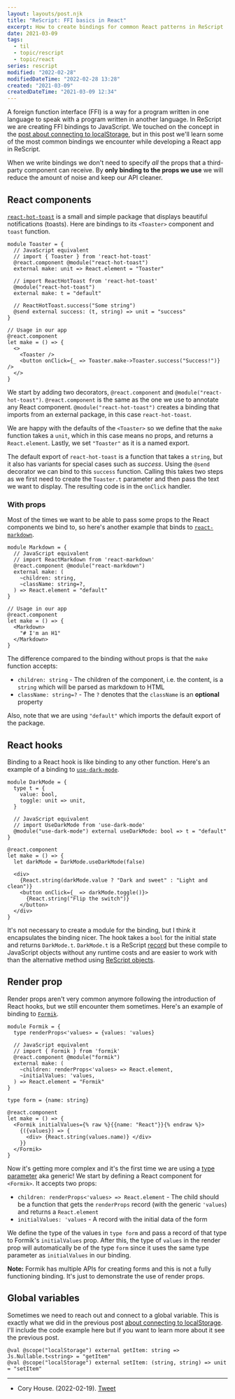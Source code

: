 ```yaml
---
layout: layouts/post.njk
title: "ReScript: FFI basics in React"
excerpt: How to create bindings for common React patterns in ReScript
date: 2021-03-09
tags:
  - til
  - topic/rescript
  - topic/react
series: rescript
modified: "2022-02-28"
modifiedDateTime: "2022-02-28 13:28"
created: "2021-03-09"
createdDateTime: "2021-03-09 12:34"
---
```


A foreign function interface (FFI) is a way for a program written in one language to speak with a program written in another language. In ReScript we are creating FFI bindings to JavaScript. We touched on the concept in the [post about connecting to localStorage](/posts/connect-to-localstorage-with-functors/), but in this post we'll learn some of the most common bindings we encounter while developing a React app in ReScript.

When we write bindings we don't need to specify _all_ the props that a third-party component can receive. By **only binding to the props we use** we will reduce the amount of noise and keep our API cleaner.

## React components

[`react-hot-toast`](https://github.com/timolins/react-hot-toast) is a small and simple package that displays beautiful notifications (toasts). Here are bindings to its `<Toaster>` component and `toast` function.

```reasonml
module Toaster = {
  // JavaScript equivalent
  // import { Toaster } from 'react-hot-toast'
  @react.component @module("react-hot-toast")
  external make: unit => React.element = "Toaster"

  // import ReactHotToast from 'react-hot-toast'
  @module("react-hot-toast")
  external make: t = "default"

  // ReactHotToast.success("Some string")
  @send external success: (t, string) => unit = "success"
}

// Usage in our app
@react.component
let make = () => {
  <>
    <Toaster />
    <button onClick={_ => Toaster.make->Toaster.success("Success!")} />
  </>
}
```

We start by adding two decorators, `@react.component` and `@module("react-hot-toast")`. `@react.component` is the same as the one we use to annotate any React component. `@module("react-hot-toast")` creates a binding that imports from an external package, in this case `react-hot-toast`.

We are happy with the defaults of the `<Toaster>` so we define that the `make` function takes a `unit`, which in this case means no props, and returns a `React.element`. Lastly, we set `"Toaster"` as it is a named export.

The default export of `react-hot-toast` is a function that takes a `string`, but it also has variants for special cases such as _success_. Using the `@send` decorator we can bind to this `success` function. Calling this takes two steps as we first need to create the `Toaster.t` parameter and then pass the text we want to display. The resulting code is in the `onClick` handler.

### With props

Most of the times we want to be able to pass some props to the React components we bind to, so here's another example that binds to [`react-markdown`](https://github.com/remarkjs/react-markdown).

```reasonml
module Markdown = {
  // JavaScript equivalent
  // import ReactMarkdown from 'react-markdown'
  @react.component @module("react-markdown")
  external make: (
    ~children: string,
    ~className: string=?,
  ) => React.element = "default"
}

// Usage in our app
@react.component
let make = () => {
  <Markdown>
    "# I'm an H1"
  </Markdown>
}
```

The difference compared to the binding without props is that the `make` function accepts:

- `children: string` - The children of the component, i.e. the content, is a `string` which will be parsed as markdown to HTML
- `className: string=?` - The `?` denotes that the `className` is an **optional** property

Also, note that we are using `"default"` which imports the default export of the package.

## React hooks

Binding to a React hook is like binding to any other function. Here's an example of a binding to [`use-dark-mode`](https://github.com/donavon/use-dark-mode).

```reasonml
module DarkMode = {
  type t = {
    value: bool,
    toggle: unit => unit,
  }

  // JavaScript equivalent
  // import UseDarkMode from 'use-dark-mode'
  @module("use-dark-mode") external useDarkMode: bool => t = "default"
}

@react.component
let make = () => {
  let darkMode = DarkMode.useDarkMode(false)

  <div>
    {React.string(darkMode.value ? "Dark and sweet" : "Light and clean")}
    <button onClick={_ => darkMode.toggle()}>
      {React.string("Flip the switch")}
    </button>
  </div>
}
```

It's not necessary to create a module for the binding, but I think it encapsulates the binding nicer. The hook takes a `bool` for the initial state and returns `DarkMode.t`. `DarkMode.t` is a ReScript [record](https://rescript-lang.org/docs/manual/latest/record) but these compile to JavaScript objects without any runtime costs and are easier to work with than the alternative method using [ReScript objects](https://rescript-lang.org/docs/manual/latest/bind-to-js-object#bind-using-rescript-object).

## Render prop

Render props aren't very common anymore following the introduction of React hooks, but we still encounter them sometimes. Here's an example of binding to [`Formik`](https://formik.org/docs/api/formik).

```reasonml
module Formik = {
  type renderProps<'values> = {values: 'values}

  // JavaScript equivalent
  // import { Formik } from 'formik'
  @react.component @module("formik")
  external make: (
    ~children: renderProps<'values> => React.element,
    ~initialValues: 'values,
  ) => React.element = "Formik"
}

type form = {name: string}

@react.component
let make = () => {
  <Formik initialValues={% raw %}{{name: "React"}}{% endraw %}>
    {({values}) => {
      <div> {React.string(values.name)} </div>
    }}
  </Formik>
}
```

Now it's getting more complex and it's the first time we are using a [type parameter](https://rescript-lang.org/docs/manual/latest/type#type-parameter-aka-generic) aka generic! We start by defining a React component for `<Formik>`. It accepts two props:

- `children: renderProps<'values> => React.element` - The child should be a function that gets the `renderProps` record (with the generic `'values`) and returns a `React.element`
- `initialValues: 'values` - A record with the initial data of the form

We define the type of the values in `type form` and pass a record of that type to Formik's `initialValues` prop. After this, the type of `values` in the render prop will automatically be of the type `form` since it uses the same type parameter as `initialValues` in our binding.

**Note:** Formik has multiple APIs for creating forms and this is not a fully functioning binding. It's just to demonstrate the use of render props.

## Global variables

Sometimes we need to reach out and connect to a global variable. This is exactly what we did in the previous post [about connecting to localStorage](/posts/connect-to-localstorage-with-functors/). I'll include the code example here but if you want to learn more about it see the previous post.

```reasonml
@val @scope("localStorage") external getItem: string => Js.Nullable.t<string> = "getItem"
@val @scope("localStorage") external setItem: (string, string) => unit = "setItem"
```

---

- Cory House. (2022-02-19). [Tweet](https://twitter.com/housecor/status/1495023556358455298)
